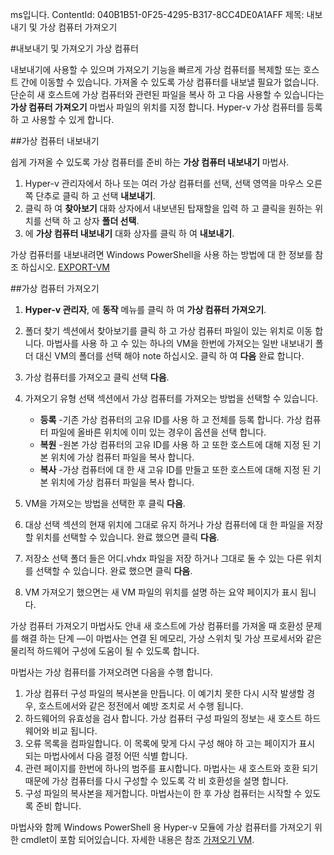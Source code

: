 ms입니다. ContentId: 040B1B51-0F25-4295-B317-8CC4DE0A1AFF
제목: 내보내기 및 가상 컴퓨터 가져오기




#내보내기 및 가져오기 가상 컴퓨터

내보내기에 사용할 수 있으며 가져오기 기능을 빠르게 가상 컴퓨터를 복제할 또는 호스트 간에 이동할 수 있습니다.
가져올 수 있도록 가상 컴퓨터를 내보낼 필요가 없습니다.
단순히 새 호스트에 가상 컴퓨터와 관련된 파일을 복사 하 고 다음 사용할 수 있습니다는 **가상 컴퓨터 가져오기** 마법사 파일의 위치를 지정 합니다.
Hyper-v 가상 컴퓨터를 등록 하 고 사용할 수 있게 합니다.

##가상 컴퓨터 내보내기

쉽게 가져올 수 있도록 가상 컴퓨터를 준비 하는 **가상 컴퓨터 내보내기** 마법사.

1. Hyper-v 관리자에서 하나 또는 여러 가상 컴퓨터를 선택, 선택 영역을 마우스 오른쪽 단추로 클릭 하 고 선택 **내보내기**.
2. 클릭 하 여 **찾아보기** 대화 상자에서 내보낸된 탑재할을 입력 하 고 클릭을 원하는 위치를 선택 하 고 상자 **폴더 선택**.
3. 에 **가상 컴퓨터 내보내기** 대화 상자를 클릭 하 여 **내보내기**.

가상 컴퓨터를 내보내려면 Windows PowerShell을 사용 하는 방법에 대 한 정보를 참조 하십시오. [EXPORT-VM](https://technet.microsoft.com/library/hh848491.aspx)

##가상 컴퓨터 가져오기

1. **Hyper-v 관리자**, 에 **동작** 메뉴를 클릭 하 여 **가상 컴퓨터 가져오기**.
2. 폴더 찾기 섹션에서 찾아보기를 클릭 하 고 가상 컴퓨터 파일이 있는 위치로 이동 합니다.
   마법사를 사용 하 고 수 있는 하나의 VM을 한번에 가져오는 일반 내보내기 폴더 대신 VM의 폴더를 선택 해야 note 하십시오.
   클릭 하 여 **다음** 완료 합니다.
3. 가상 컴퓨터를 가져오고 클릭 선택 **다음**.
4. 가져오기 유형 선택 섹션에서 가상 컴퓨터를 가져오는 방법을 선택할 수 있습니다.
   -  **등록** -기존 가상 컴퓨터의 고유 ID를 사용 하 고 전체를 등록 합니다.
      가상 컴퓨터 파일에 올바른 위치에 이미 있는 경우이 옵션을 선택 합니다.
   - **복원** -원본 가상 컴퓨터의 고유 ID를 사용 하 고 또한 호스트에 대해 지정 된 기본 위치에 가상 컴퓨터 파일을 복사 합니다.
   - **복사** -가상 컴퓨터에 대 한 새 고유 ID를 만들고 또한 호스트에 대해 지정 된 기본 위치에 가상 컴퓨터 파일을 복사 합니다.
   
5. VM을 가져오는 방법을 선택한 후 클릭 **다음**.
6. 대상 선택 섹션의 현재 위치에 그대로 유지 하거나 가상 컴퓨터에 대 한 파일을 저장할 위치를 선택할 수 있습니다.
   완료 했으면 클릭 **다음**.
7. 저장소 선택 폴더 들은 어디.vhdx 파일을 저장 하거나 그대로 둘 수 있는 다른 위치를 선택할 수 있습니다.
   완료 했으면 클릭 **다음**.
8. VM 가져오기 했으면는 새 VM 파일의 위치를 설명 하는 요약 페이지가 표시 됩니다.

가상 컴퓨터 가져오기 마법사도 안내 새 호스트에 가상 컴퓨터를 가져올 때 호환성 문제를 해결 하는 단계 —이 마법사는 연결 된 메모리, 가상 스위치 및 가상 프로세서와 같은 물리적 하드웨어 구성에 도움이 될 수 있도록 합니다.

마법사는 가상 컴퓨터를 가져오려면 다음을 수행 합니다.
1. 가상 컴퓨터 구성 파일의 복사본을 만듭니다.
   이 예기치 못한 다시 시작 발생할 경우, 호스트에서와 같은 정전에서 예방 조치로 서 수행 됩니다.
2. 하드웨어의 유효성을 검사 합니다.
   가상 컴퓨터 구성 파일의 정보는 새 호스트 하드웨어와 비교 됩니다.
3. 오류 목록을 컴파일합니다.
   이 목록에 맞게 다시 구성 해야 하 고는 페이지가 표시 되는 마법사에서 다음 결정 어떤 식별 합니다.
4. 관련 페이지를 한번에 하나의 범주를 표시합니다.
   마법사는 새 호스트와 호환 되기 때문에 가상 컴퓨터를 다시 구성할 수 있도록 각 비 호환성을 설명 합니다.
5. 구성 파일의 복사본을 제거합니다.
   마법사는이 한 후 가상 컴퓨터는 시작할 수 있도록 준비 합니다.

마법사와 함께 Windows PowerShell 용 Hyper-v 모듈에 가상 컴퓨터를 가져오기 위한 cmdlet이 포함 되어있습니다.
자세한 내용은 참조 [가져오기 VM](https://technet.microsoft.com/library/hh848495.aspx).



